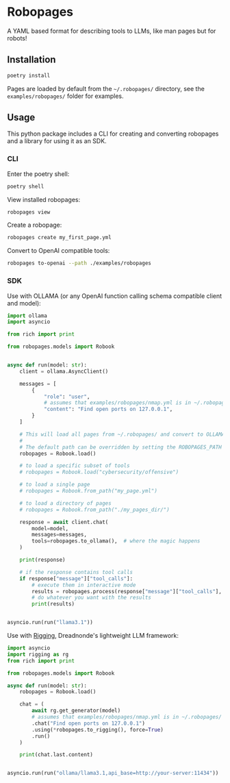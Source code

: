 # Robopages

A YAML based format for describing tools to LLMs, like man pages but for robots!

## Installation

```bash
poetry install 
```

Pages are loaded by default from the `~/.robopages/` directory, see the `examples/robopages/` folder for examples.

## Usage

This python package includes a CLI for creating and converting robopages and a library for using it as an SDK.

### CLI

Enter the poetry shell:

```bash
poetry shell
```

View installed robopages:

```bash
robopages view
```

Create a robopage:

```bash
robopages create my_first_page.yml
```

Convert to OpenAI compatible tools:

```bash
robopages to-openai --path ./examples/robopages
```

### SDK

Use with OLLAMA (or any OpenAI function calling schema compatible client and model):

```python
import ollama
import asyncio

from rich import print

from robopages.models import Robook


async def run(model: str):
    client = ollama.AsyncClient()

    messages = [
        {
            "role": "user",
            # assumes that examples/robopages/nmap.yml is in ~/.robopages/
            "content": "Find open ports on 127.0.0.1",
        }
    ]

    # This will load all pages from ~/.robopages/ and convert to OLLAMA compatible tools.
    #
    # The default path can be overridden by setting the ROBOPAGES_PATH environment variable.
    robopages = Robook.load()

    # to load a specific subset of tools
    # robopages = Robook.load("cybersecurity/offensive")

    # to load a single page
    # robopages = Robook.from_path("my_page.yml")

    # to load a directory of pages
    # robopages = Robook.from_path("./my_pages_dir/")

    response = await client.chat(
        model=model,
        messages=messages,
        tools=robopages.to_ollama(),  # where the magic happens
    )

    print(response)

    # if the response contains tool calls
    if response["message"]["tool_calls"]:
        # execute them in interactive mode
        results = robopages.process(response["message"]["tool_calls"], interactive=True)
        # do whatever you want with the results
        print(results)


asyncio.run(run("llama3.1"))
```


Use with [Rigging]( https://github.com/dreadnode/rigging), Dreadnonde's lightweight LLM framework:

```python
import asyncio
import rigging as rg
from rich import print

from robopages.models import Robook

async def run(model: str):
    robopages = Robook.load()

    chat = (
        await rg.get_generator(model)
        # assumes that examples/robopages/nmap.yml is in ~/.robopages/
        .chat("Find open ports on 127.0.0.1")
        .using(*robopages.to_rigging(), force=True)
        .run()
    )

    print(chat.last.content)


asyncio.run(run("ollama/llama3.1,api_base=http://your-server:11434"))
```
